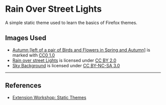 # Rain Over Street Lights

A simple static theme used to learn the basics of Firefox themes.

## Images Used

- [Autumn \[left of a pair of Birds and Flowers in Spring and Autumn\]](https://openverse.org/image/e8d66666-8a2b-4d44-8aea-1cd78b955628?q=autumn)
  is marked with [CC0 1.0](https://creativecommons.org/publicdomain/zero/1.0)
- [Rain over street Lights](https://www.flickr.com/photos/49372312@N00/500251940)
  is licensed under [CC BY 2.0](https://creativecommons.org/licenses/by/2.0/)
- [Sky Background](https://www.deviantart.com/kaiseto/art/Sky-Background-125751046)
  is licensed under [CC BY-NC-SA 3.0](https://creativecommons.org/licenses/by-nc-sa/3.0/)

---

## References

- [Extension Workshop: Static Themes](https://extensionworkshop.com/documentation/themes/static-themes/)
